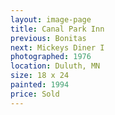 ```yaml
---
layout: image-page
title: Canal Park Inn
previous: Bonitas
next: Mickeys Diner I
photographed: 1976
location: Duluth, MN
size: 18 x 24
painted: 1994
price: Sold
---
```

